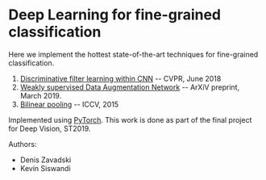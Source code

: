 # Deep Learning for fine-grained classification

Here we implement the hottest state-of-the-art techniques for fine-grained classification.

1. [Discriminative filter learning within CNN](https://arxiv.org/abs/1611.09932) -- CVPR, June 2018
2. [Weakly supervised Data Augmentation Network](https://arxiv.org/abs/1901.09891) -- ArXiV preprint, March 2019.
3. [Bilinear pooling](http://vis-www.cs.umass.edu/bcnn/docs/bcnn_iccv15.pdf) -- ICCV, 2015

Implemented using [PyTorch](https://pytorch.org/). This work is done as part of the final project for Deep Vision, ST2019.

Authors:
* Denis Zavadski
* Kevin Siswandi
